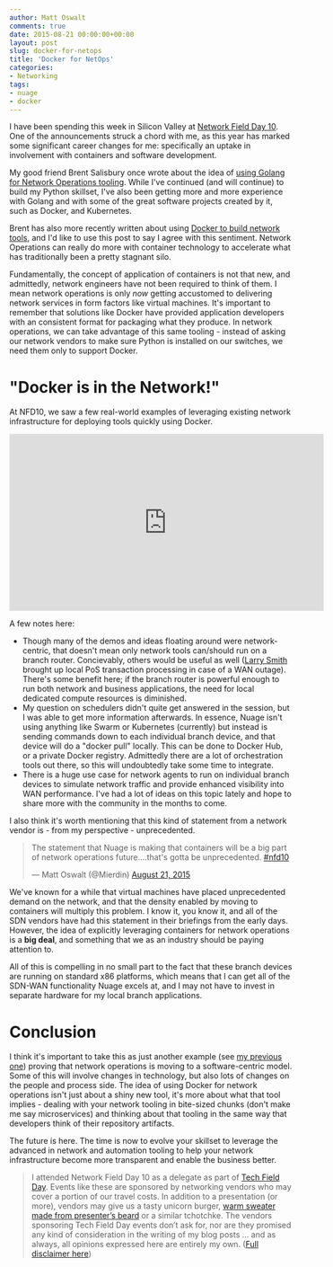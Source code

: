 ```yaml
---
author: Matt Oswalt
comments: true
date: 2015-08-21 00:00:00+00:00
layout: post
slug: docker-for-netops
title: 'Docker for NetOps'
categories:
- Networking
tags:
- nuage
- docker
---
```


I have been spending this week in Silicon Valley at [Network Field Day 10](http://techfieldday.com/event/nfd10/). One of the announcements struck a chord with me, as this year has marked some significant career changes for me: specifically an uptake in involvement with containers and software development.

My good friend Brent Salisbury once wrote about the idea of [using Golang for Network Operations tooling](http://networkstatic.net/golang-network-ops/). While I've continued (and will continue) to build my Python skillset, I've also been getting more and more experience with Golang and with some of the great software projects created by it, such as Docker, and Kubernetes.

Brent has also more recently written about using [Docker to build network tools](http://networkstatic.net/building-network-tools-using-docker/), and I'd like to use this post to say I agree with this sentiment. Network Operations can really do more with container technology to accelerate what has traditionally been a pretty stagnant silo.

Fundamentally, the concept of application of containers is not that new, and admittedly, network engineers have not been required to think of them. I mean network operations is only _now_ getting accustomed to delivering network services in form factors like virtual machines. It's important to remember that solutions like Docker have provided application developers with an consistent format for packaging what they produce. In network operations, we can take advantage of this same tooling - instead of asking our network vendors to make sure Python is installed on our switches, we need them only to support Docker.

# "Docker is in the Network!"

At NFD10, we saw a few real-world examples of leveraging existing network infrastructure for deploying tools quickly using Docker.

<iframe width="560" height="315" src="https://www.youtube.com/embed/uhz1qtGFTdY" frameborder="0" allowfullscreen></iframe>

A few notes here:

- Though many of the demos and ideas floating around were network-centric, that doesn't mean only network tools can/should run on a branch router. Concievably, others would be useful as well ([Larry Smith](http://twitter.com/MrLESmithJr) brought up local PoS transaction processing in case of a WAN outage). There's some benefit here; if the branch router is powerful enough to run both network and business applications, the need for local dedicated compute resources is diminished.
- My question on schedulers didn't quite get answered in the session, but I was able to get more information afterwards. In essence, Nuage isn't using anything like Swarm or Kubernetes (currently) but instead is sending commands down to each individual branch device, and that device will do a "docker pull" locally. This can be done to Docker Hub, or a private Docker registry. Admittedly there are a lot of orchestration tools out there, so this will undoubtedly take some time to integrate.
- There is a huge use case for network agents to run on individual branch devices to simulate network traffic and provide enhanced visibility into WAN performance. I've had a lot of ideas on this topic lately and hope to share more with the community in the months to come.

I also think it's worth mentioning that this kind of statement from a network vendor is - from my perspective - unprecedented.

<blockquote class="twitter-tweet" lang="en"><p lang="en" dir="ltr">The statement that Nuage is making that containers will be a big part of network operations future....that&#39;s gotta be unprecedented. <a href="https://twitter.com/hashtag/nfd10?src=hash">#nfd10</a></p>&mdash; Matt Oswalt (@Mierdin) <a href="https://twitter.com/Mierdin/status/634539879813259265">August 21, 2015</a></blockquote>
<script async src="//platform.twitter.com/widgets.js" charset="utf-8"></script>

We've known for a while that virtual machines have placed unprecedented demand on the network, and that the density enabled by moving to containers will multiply this problem. I know it, you know it, and all of the SDN vendors have had this statement in their briefings from the early days. However, the idea of explicitly leveraging containers for network operations is a **big deal**, and something that we as an industry should be paying attention to.

All of this is compelling in no small part to the fact that these branch devices are running on standard x86 platforms, which means that I can get all of the SDN-WAN functionality Nuage excels at, and I may not have to invest in separate hardware for my local branch applications.

# Conclusion

I think it's important to take this as just another example (see [my previous one](http://keepingitclassless.net/2015/01/continuous-integration-pipeline-network/)) proving that network operations is moving to a software-centric model. Some of this will involve changes in technology, but also lots of changes on the people and process side. The idea of using Docker for network operations isn't just about a shiny new tool, it's more about what that tool implies - dealing with your network tooling in bite-sized chunks (don't make me say microservices) and thinking about that tooling in the same way that developers think of their repository artifacts.

The future is here. The time is now to evolve your skillset to leverage the advanced in network and automation tooling to help your network infrastructure become more transparent and enable the business better.

> I attended Network Field Day 10 as a delegate as part of [Tech Field Day](http://techfieldday.com/about/). Events like these are sponsored by networking vendors who may cover a portion of our travel costs. In addition to a presentation (or more), vendors may give us a tasty unicorn burger, [warm sweater made from presenter’s beard](http://www.youtube.com/watch?v=oQrJk9JzW8o) or a similar tchotchke. The vendors sponsoring Tech Field Day events don’t ask for, nor are they promised any kind of consideration in the writing of my blog posts … and as always, all opinions expressed here are entirely my own. ([Full disclaimer here](http://keepingitclassless.net/disclaimers/))